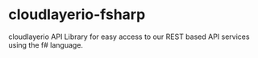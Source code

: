 # cloudlayerio-fsharp
cloudlayerio API Library for easy access to our REST based API services using the f# language.
